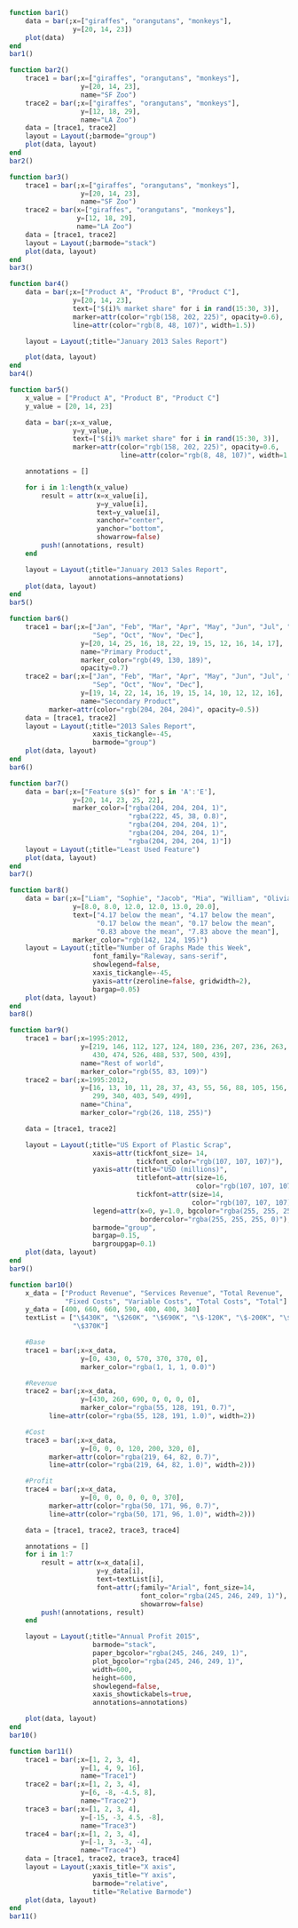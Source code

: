 ```julia
function bar1()
    data = bar(;x=["giraffes", "orangutans", "monkeys"],
               	y=[20, 14, 23])
    plot(data)
end
bar1()
```


<div id="f39e538e-3f0a-4235-bc74-f0329e9ec6d6" class="plotly-graph-div"></div>

<script>
    window.PLOTLYENV=window.PLOTLYENV || {};
    window.PLOTLYENV.BASE_URL="https://plot.ly";
    Plotly.newPlot('f39e538e-3f0a-4235-bc74-f0329e9ec6d6', [{"y":[20,14,23],"type":"bar","x":["giraffes","orangutans","monkeys"]}],
               {"margin":{"l":50,"b":60,"r":50,"t":60}}, {showLink: false});

 </script>



```julia
function bar2()
    trace1 = bar(;x=["giraffes", "orangutans", "monkeys"],
                  y=[20, 14, 23],
                  name="SF Zoo")
    trace2 = bar(;x=["giraffes", "orangutans", "monkeys"],
                  y=[12, 18, 29],
                  name="LA Zoo")
    data = [trace1, trace2]
    layout = Layout(;barmode="group")
    plot(data, layout)
end
bar2()
```


<div id="f2e3537a-b966-4fbc-a086-7cc71ca9b3fe" class="plotly-graph-div"></div>

<script>
    window.PLOTLYENV=window.PLOTLYENV || {};
    window.PLOTLYENV.BASE_URL="https://plot.ly";
    Plotly.newPlot('f2e3537a-b966-4fbc-a086-7cc71ca9b3fe', [{"y":[20,14,23],"type":"bar","name":"SF Zoo","x":["giraffes","orangutans","monkeys"]},{"y":[12,18,29],"type":"bar","name":"LA Zoo","x":["giraffes","orangutans","monkeys"]}],
               {"barmode":"group","margin":{"l":50,"b":60,"r":50,"t":60}}, {showLink: false});

 </script>



```julia
function bar3()
    trace1 = bar(;x=["giraffes", "orangutans", "monkeys"],
                  y=[20, 14, 23],
                  name="SF Zoo")
    trace2 = bar(x=["giraffes", "orangutans", "monkeys"],
                 y=[12, 18, 29],
                 name="LA Zoo")
    data = [trace1, trace2]
    layout = Layout(;barmode="stack")
    plot(data, layout)
end
bar3()
```


<div id="f7fce506-f0bb-4d51-83fd-6bd7c5238955" class="plotly-graph-div"></div>

<script>
    window.PLOTLYENV=window.PLOTLYENV || {};
    window.PLOTLYENV.BASE_URL="https://plot.ly";
    Plotly.newPlot('f7fce506-f0bb-4d51-83fd-6bd7c5238955', [{"y":[20,14,23],"type":"bar","name":"SF Zoo","x":["giraffes","orangutans","monkeys"]},{"y":[12,18,29],"type":"bar","name":"LA Zoo","x":["giraffes","orangutans","monkeys"]}],
               {"barmode":"stack","margin":{"l":50,"b":60,"r":50,"t":60}}, {showLink: false});

 </script>



```julia
function bar4()
    data = bar(;x=["Product A", "Product B", "Product C"],
                y=[20, 14, 23],
                text=["$(i)% market share" for i in rand(15:30, 3)],
                marker=attr(color="rgb(158, 202, 225)", opacity=0.6),
                line=attr(color="rgb(8, 48, 107)", width=1.5))

    layout = Layout(;title="January 2013 Sales Report")

    plot(data, layout)
end
bar4()
```


<div id="c962fd9c-ab86-431d-8085-02751fd86e4f" class="plotly-graph-div"></div>

<script>
    window.PLOTLYENV=window.PLOTLYENV || {};
    window.PLOTLYENV.BASE_URL="https://plot.ly";
    Plotly.newPlot('c962fd9c-ab86-431d-8085-02751fd86e4f', [{"marker":{"color":"rgb(158, 202, 225)","opacity":0.6},"line":{"color":"rgb(8, 48, 107)","width":1.5},"y":[20,14,23],"type":"bar","text":["23% market share","22% market share","19% market share"],"x":["Product A","Product B","Product C"]}],
               {"margin":{"l":50,"b":60,"r":50,"t":60},"title":"January 2013 Sales Report"}, {showLink: false});

 </script>



```julia
function bar5()
    x_value = ["Product A", "Product B", "Product C"]
    y_value = [20, 14, 23]

    data = bar(;x=x_value,
                y=y_value,
                text=["$(i)% market share" for i in rand(15:30, 3)],
		        marker=attr(color="rgb(158, 202, 225)", opacity=0.6,
                            line=attr(color="rgb(8, 48, 107)", width=1.5)))

    annotations = []

    for i in 1:length(x_value)
        result = attr(x=x_value[i],
                      y=y_value[i],
                      text=y_value[i],
                      xanchor="center",
                      yanchor="bottom",
                      showarrow=false)
        push!(annotations, result)
    end

    layout = Layout(;title="January 2013 Sales Report",
                    annotations=annotations)
    plot(data, layout)
end
bar5()
```


<div id="b0c5c921-344c-417c-9275-14d531fee96e" class="plotly-graph-div"></div>

<script>
    window.PLOTLYENV=window.PLOTLYENV || {};
    window.PLOTLYENV.BASE_URL="https://plot.ly";
    Plotly.newPlot('b0c5c921-344c-417c-9275-14d531fee96e', [{"marker":{"color":"rgb(158, 202, 225)","line":{"color":"rgb(8, 48, 107)","width":1.5},"opacity":0.6},"y":[20,14,23],"type":"bar","text":["29% market share","22% market share","26% market share"],"x":["Product A","Product B","Product C"]}],
               {"annotations":[{"yanchor":"bottom","xanchor":"center","y":20,"showarrow":false,"text":20,"x":"Product A"},{"yanchor":"bottom","xanchor":"center","y":14,"showarrow":false,"text":14,"x":"Product B"},{"yanchor":"bottom","xanchor":"center","y":23,"showarrow":false,"text":23,"x":"Product C"}],"margin":{"l":50,"b":60,"r":50,"t":60},"title":"January 2013 Sales Report"}, {showLink: false});

 </script>



```julia
function bar6()
    trace1 = bar(;x=["Jan", "Feb", "Mar", "Apr", "May", "Jun", "Jul", "Aug",
                     "Sep", "Oct", "Nov", "Dec"],
                  y=[20, 14, 25, 16, 18, 22, 19, 15, 12, 16, 14, 17],
                  name="Primary Product",
                  marker_color="rgb(49, 130, 189)",
                  opacity=0.7)
    trace2 = bar(;x=["Jan", "Feb", "Mar", "Apr", "May", "Jun", "Jul", "Aug",
                     "Sep", "Oct", "Nov", "Dec"],
                  y=[19, 14, 22, 14, 16, 19, 15, 14, 10, 12, 12, 16],
                  name="Secondary Product",
		  marker=attr(color="rgb(204, 204, 204)", opacity=0.5))
    data = [trace1, trace2]
    layout = Layout(;title="2013 Sales Report",
                     xaxis_tickangle=-45,
                     barmode="group")
    plot(data, layout)
end
bar6()
```


<div id="3a5a388c-0e18-4814-a5b1-a6252e08f921" class="plotly-graph-div"></div>

<script>
    window.PLOTLYENV=window.PLOTLYENV || {};
    window.PLOTLYENV.BASE_URL="https://plot.ly";
    Plotly.newPlot('3a5a388c-0e18-4814-a5b1-a6252e08f921', [{"marker":{"color":"rgb(49, 130, 189)"},"y":[20,14,25,16,18,22,19,15,12,16,14,17],"type":"bar","name":"Primary Product","opacity":0.7,"x":["Jan","Feb","Mar","Apr","May","Jun","Jul","Aug","Sep","Oct","Nov","Dec"]},{"marker":{"color":"rgb(204, 204, 204)","opacity":0.5},"y":[19,14,22,14,16,19,15,14,10,12,12,16],"type":"bar","name":"Secondary Product","x":["Jan","Feb","Mar","Apr","May","Jun","Jul","Aug","Sep","Oct","Nov","Dec"]}],
               {"xaxis":{"tickangle":-45},"barmode":"group","margin":{"l":50,"b":60,"r":50,"t":60},"title":"2013 Sales Report"}, {showLink: false});

 </script>



```julia
function bar7()
    data = bar(;x=["Feature $(s)" for s in 'A':'E'],
                y=[20, 14, 23, 25, 22],
    		    marker_color=["rgba(204, 204, 204, 1)",
                              "rgba(222, 45, 38, 0.8)",
                              "rgba(204, 204, 204, 1)",
                              "rgba(204, 204, 204, 1)",
                              "rgba(204, 204, 204, 1)"])
    layout = Layout(;title="Least Used Feature")
    plot(data, layout)
end
bar7()
```


<div id="137b180b-adc0-4d85-bcf3-7302d9b0f79a" class="plotly-graph-div"></div>

<script>
    window.PLOTLYENV=window.PLOTLYENV || {};
    window.PLOTLYENV.BASE_URL="https://plot.ly";
    Plotly.newPlot('137b180b-adc0-4d85-bcf3-7302d9b0f79a', [{"marker":{"color":["rgba(204, 204, 204, 1)","rgba(222, 45, 38, 0.8)","rgba(204, 204, 204, 1)","rgba(204, 204, 204, 1)","rgba(204, 204, 204, 1)"]},"y":[20,14,23,25,22],"type":"bar","x":["Feature A","Feature B","Feature C","Feature D","Feature E"]}],
               {"margin":{"l":50,"b":60,"r":50,"t":60},"title":"Least Used Feature"}, {showLink: false});

 </script>



```julia
function bar8()
    data = bar(;x=["Liam", "Sophie", "Jacob", "Mia", "William", "Olivia"],
                y=[8.0, 8.0, 12.0, 12.0, 13.0, 20.0],
                text=["4.17 below the mean", "4.17 below the mean",
                      "0.17 below the mean", "0.17 below the mean",
                      "0.83 above the mean", "7.83 above the mean"],
                marker_color="rgb(142, 124, 195)")
    layout = Layout(;title="Number of Graphs Made this Week",
                     font_family="Raleway, sans-serif",
                     showlegend=false,
                     xaxis_tickangle=-45,
                     yaxis=attr(zeroline=false, gridwidth=2),
                     bargap=0.05)
    plot(data, layout)
end
bar8()
```


<div id="878ae698-34fb-4aea-ac00-eae967612b97" class="plotly-graph-div"></div>

<script>
    window.PLOTLYENV=window.PLOTLYENV || {};
    window.PLOTLYENV.BASE_URL="https://plot.ly";
    Plotly.newPlot('878ae698-34fb-4aea-ac00-eae967612b97', [{"marker":{"color":"rgb(142, 124, 195)"},"y":[8.0,8.0,12.0,12.0,13.0,20.0],"type":"bar","text":["4.17 below the mean","4.17 below the mean","0.17 below the mean","0.17 below the mean","0.83 above the mean","7.83 above the mean"],"x":["Liam","Sophie","Jacob","Mia","William","Olivia"]}],
               {"showlegend":false,"xaxis":{"tickangle":-45},"font":{"family":"Raleway, sans-serif"},"bargap":0.05,"margin":{"l":50,"b":60,"r":50,"t":60},"title":"Number of Graphs Made this Week","yaxis":{"zeroline":false,"gridwidth":2}}, {showLink: false});

 </script>



```julia
function bar9()
    trace1 = bar(;x=1995:2012,
                  y=[219, 146, 112, 127, 124, 180, 236, 207, 236, 263, 350,
                     430, 474, 526, 488, 537, 500, 439],
                  name="Rest of world",
                  marker_color="rgb(55, 83, 109)")
    trace2 = bar(;x=1995:2012,
                  y=[16, 13, 10, 11, 28, 37, 43, 55, 56, 88, 105, 156, 270,
                     299, 340, 403, 549, 499],
                  name="China",
                  marker_color="rgb(26, 118, 255)")

    data = [trace1, trace2]

    layout = Layout(;title="US Export of Plastic Scrap",
		             xaxis=attr(tickfont_size= 14,
                                tickfont_color="rgb(107, 107, 107)"),
		             yaxis=attr(title="USD (millions)",
                                titlefont=attr(size=16,
                                               color="rgb(107, 107, 107)"),
                                tickfont=attr(size=14,
                                              color="rgb(107, 107, 107)")),
                     legend=attr(x=0, y=1.0, bgcolor="rgba(255, 255, 255, 0)",
                                 bordercolor="rgba(255, 255, 255, 0)"),
                     barmode="group",
                     bargap=0.15,
                     bargroupgap=0.1)
    plot(data, layout)
end
bar9()
```


<div id="58cfc2a9-9872-42d0-be37-cb0175c94ea8" class="plotly-graph-div"></div>

<script>
    window.PLOTLYENV=window.PLOTLYENV || {};
    window.PLOTLYENV.BASE_URL="https://plot.ly";
    Plotly.newPlot('58cfc2a9-9872-42d0-be37-cb0175c94ea8', [{"marker":{"color":"rgb(55, 83, 109)"},"y":[219,146,112,127,124,180,236,207,236,263,350,430,474,526,488,537,500,439],"type":"bar","name":"Rest of world","x":[1995,1996,1997,1998,1999,2000,2001,2002,2003,2004,2005,2006,2007,2008,2009,2010,2011,2012]},{"marker":{"color":"rgb(26, 118, 255)"},"y":[16,13,10,11,28,37,43,55,56,88,105,156,270,299,340,403,549,499],"type":"bar","name":"China","x":[1995,1996,1997,1998,1999,2000,2001,2002,2003,2004,2005,2006,2007,2008,2009,2010,2011,2012]}],
               {"xaxis":{"tickfont":{"color":"rgb(107, 107, 107)","size":14}},"bargap":0.15,"legend":{"bordercolor":"rgba(255, 255, 255, 0)","y":1.0,"bgcolor":"rgba(255, 255, 255, 0)","x":0},"barmode":"group","margin":{"l":50,"b":60,"r":50,"t":60},"title":"US Export of Plastic Scrap","yaxis":{"titlefont":{"color":"rgb(107, 107, 107)","size":16},"tickfont":{"color":"rgb(107, 107, 107)","size":14},"title":"USD (millions)"},"bargroupgap":0.1}, {showLink: false});

 </script>



```julia
function bar10()
    x_data = ["Product Revenue", "Services Revenue", "Total Revenue",
              "Fixed Costs", "Variable Costs", "Total Costs", "Total"]
    y_data = [400, 660, 660, 590, 400, 400, 340]
    textList = ["\$430K", "\$260K", "\$690K", "\$-120K", "\$-200K", "\$-320K",
                "\$370K"]

    #Base
    trace1 = bar(;x=x_data,
                  y=[0, 430, 0, 570, 370, 370, 0],
                  marker_color="rgba(1, 1, 1, 0.0)")

    #Revenue
    trace2 = bar(;x=x_data,
                  y=[430, 260, 690, 0, 0, 0, 0],
                  marker_color="rgba(55, 128, 191, 0.7)",
		  line=attr(color="rgba(55, 128, 191, 1.0)", width=2))

    #Cost
    trace3 = bar(;x=x_data,
                  y=[0, 0, 0, 120, 200, 320, 0],
		  marker=attr(color="rgba(219, 64, 82, 0.7)",
		  line=attr(color="rgba(219, 64, 82, 1.0)", width=2)))

    #Profit
    trace4 = bar(;x=x_data,
                  y=[0, 0, 0, 0, 0, 0, 370],
		  marker=attr(color="rgba(50, 171, 96, 0.7)",
		  line=attr(color="rgba(50, 171, 96, 1.0)", width=2)))

    data = [trace1, trace2, trace3, trace4]

    annotations = []
    for i in 1:7
        result = attr(x=x_data[i],
                      y=y_data[i],
		              text=textList[i],
		              font=attr(;family="Arial", font_size=14,
                                 font_color="rgba(245, 246, 249, 1)"),
                                 showarrow=false)
        push!(annotations, result)
    end

    layout = Layout(;title="Annual Profit 2015",
                     barmode="stack",
                     paper_bgcolor="rgba(245, 246, 249, 1)",
                     plot_bgcolor="rgba(245, 246, 249, 1)",
                     width=600,
                     height=600,
                     showlegend=false,
                     xaxis_showtickabels=true,
                     annotations=annotations)

    plot(data, layout)
end
bar10()
```


<div id="710fe698-e881-4c9b-b81c-c4b6a936cd88" class="plotly-graph-div"></div>

<script>
    window.PLOTLYENV=window.PLOTLYENV || {};
    window.PLOTLYENV.BASE_URL="https://plot.ly";
    Plotly.newPlot('710fe698-e881-4c9b-b81c-c4b6a936cd88', [{"marker":{"color":"rgba(1, 1, 1, 0.0)"},"y":[0,430,0,570,370,370,0],"type":"bar","x":["Product Revenue","Services Revenue","Total Revenue","Fixed Costs","Variable Costs","Total Costs","Total"]},{"marker":{"color":"rgba(55, 128, 191, 0.7)"},"line":{"color":"rgba(55, 128, 191, 1.0)","width":2},"y":[430,260,690,0,0,0,0],"type":"bar","x":["Product Revenue","Services Revenue","Total Revenue","Fixed Costs","Variable Costs","Total Costs","Total"]},{"marker":{"color":"rgba(219, 64, 82, 0.7)","line":{"color":"rgba(219, 64, 82, 1.0)","width":2}},"y":[0,0,0,120,200,320,0],"type":"bar","x":["Product Revenue","Services Revenue","Total Revenue","Fixed Costs","Variable Costs","Total Costs","Total"]},{"marker":{"color":"rgba(50, 171, 96, 0.7)","line":{"color":"rgba(50, 171, 96, 1.0)","width":2}},"y":[0,0,0,0,0,0,370],"type":"bar","x":["Product Revenue","Services Revenue","Total Revenue","Fixed Costs","Variable Costs","Total Costs","Total"]}],
               {"showlegend":false,"xaxis":{"showtickabels":true},"paper_bgcolor":"rgba(245, 246, 249, 1)","annotations":[{"y":400,"font":{"family":"Arial","font":{"color":"rgba(245, 246, 249, 1)","size":14}},"showarrow":false,"text":"$430K","x":"Product Revenue"},{"y":660,"font":{"family":"Arial","font":{"color":"rgba(245, 246, 249, 1)","size":14}},"showarrow":false,"text":"$260K","x":"Services Revenue"},{"y":660,"font":{"family":"Arial","font":{"color":"rgba(245, 246, 249, 1)","size":14}},"showarrow":false,"text":"$690K","x":"Total Revenue"},{"y":590,"font":{"family":"Arial","font":{"color":"rgba(245, 246, 249, 1)","size":14}},"showarrow":false,"text":"$-120K","x":"Fixed Costs"},{"y":400,"font":{"family":"Arial","font":{"color":"rgba(245, 246, 249, 1)","size":14}},"showarrow":false,"text":"$-200K","x":"Variable Costs"},{"y":400,"font":{"family":"Arial","font":{"color":"rgba(245, 246, 249, 1)","size":14}},"showarrow":false,"text":"$-320K","x":"Total Costs"},{"y":340,"font":{"family":"Arial","font":{"color":"rgba(245, 246, 249, 1)","size":14}},"showarrow":false,"text":"$370K","x":"Total"}],"height":600,"margin":{"l":50,"b":60,"r":50,"t":60},"title":"Annual Profit 2015","plot_bgcolor":"rgba(245, 246, 249, 1)","barmode":"stack","width":600}, {showLink: false});

 </script>



```julia
function bar11()
    trace1 = bar(;x=[1, 2, 3, 4],
                  y=[1, 4, 9, 16],
                  name="Trace1")
    trace2 = bar(;x=[1, 2, 3, 4],
                  y=[6, -8, -4.5, 8],
                  name="Trace2")
    trace3 = bar(;x=[1, 2, 3, 4],
                  y=[-15, -3, 4.5, -8],
                  name="Trace3")
    trace4 = bar(;x=[1, 2, 3, 4],
                  y=[-1, 3, -3, -4],
                  name="Trace4")
    data = [trace1, trace2, trace3, trace4]
    layout = Layout(;xaxis_title="X axis",
                     yaxis_title="Y axis",
                     barmode="relative",
                     title="Relative Barmode")
    plot(data, layout)
end
bar11()
```


<div id="84bfed8d-4cee-43a5-b76d-cbd4d764f403" class="plotly-graph-div"></div>

<script>
    window.PLOTLYENV=window.PLOTLYENV || {};
    window.PLOTLYENV.BASE_URL="https://plot.ly";
    Plotly.newPlot('84bfed8d-4cee-43a5-b76d-cbd4d764f403', [{"y":[1,4,9,16],"type":"bar","name":"Trace1","x":[1,2,3,4]},{"y":[6.0,-8.0,-4.5,8.0],"type":"bar","name":"Trace2","x":[1,2,3,4]},{"y":[-15.0,-3.0,4.5,-8.0],"type":"bar","name":"Trace3","x":[1,2,3,4]},{"y":[-1,3,-3,-4],"type":"bar","name":"Trace4","x":[1,2,3,4]}],
               {"xaxis":{"title":"X axis"},"barmode":"relative","margin":{"l":50,"b":60,"r":50,"t":60},"yaxis":{"title":"Y axis"},"title":"Relative Barmode"}, {showLink: false});

 </script>



